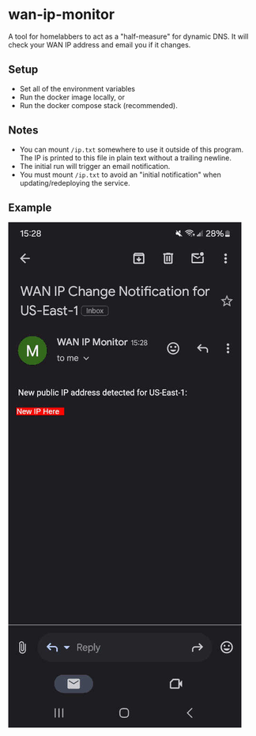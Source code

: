 # wan-ip-monitor

A tool for homelabbers to act as a "half-measure" for dynamic DNS. It will check your WAN IP address and email you if it changes.

## Setup

* Set all of the environment variables
* Run the docker image locally, or
* Run the docker compose stack (recommended).

## Notes

* You can mount `/ip.txt` somewhere to use it outside of this program. The IP is printed to this file in plain text without a trailing newline.
* The initial run will trigger an email notification.
* You must mount `/ip.txt` to avoid an "initial notification" when updating/redeploying the service.

## Example

![Example email notification](docs/demo.jpg)
